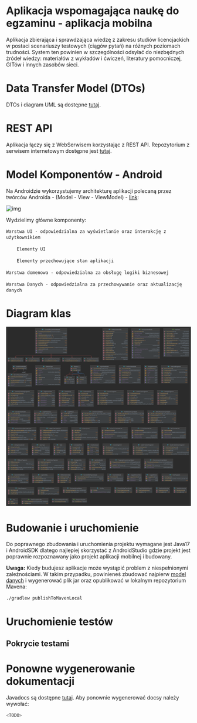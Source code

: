 # Aplikacja wspomagająca naukę do egzaminu - aplikacja mobilna

Aplikacja zbierająca i sprawdzająca wiedzę z zakresu studiów
licencjackich w postaci scenariuszy testowych (ciągów pytań)
na różnych poziomach trudności. System ten powinien w szczególności
odsyłać do niezbędnych źródeł wiedzy: materiałów z wykładów i ćwiczeń,
literatury pomocniczej, GITów i innych zasobów sieci.

# Data Transfer Model (DTOs)
DTOs i diagram UML są  dostępne [tutaj](https://gitlab-stud.elka.pw.edu.pl/bkrawcz1/pzsp2-22z-model).

# REST API
Aplikacja łączy się z WebSerwisem korzystając z REST API.
Repozytorium z serwisem internetowym dostępne jest [tutaj](https://gitlab-stud.elka.pw.edu.pl/bkrawcz1/pzsp2-22z-api).

# Model Komponentów - Android
Na Androidzie wykorzystujemy architekturę aplikacji polecaną przez twórców Androida - (Model - View - ViewModel) - [link](https://developer.android.com/topic/architecture): 

![img](https://upload.wikimedia.org/wikipedia/commons/8/87/MVVMPattern.png)

Wydzielimy główne komponenty:

    Warstwa UI - odpowiedzialna za wyświetlanie oraz interakcję z użytkownikiem

        Elementy UI

        Elementy przechowujące stan aplikacji

    Warstwa domenowa - odpowiedzialna za obsługę logiki biznesowej

    Warstwa Danych - odpowiedzialna za przechowywanie oraz aktualizację danych

# Diagram klas

![](./img/android.png)

# Budowanie i uruchomienie
Do poprawnego zbudowania i uruchomienia projektu wymagane jest Java17 i AndroidSDK dlatego najlepiej
skorzystać z AndroidStudio gdzie projekt jest poprawnie rozpoznawany jako projekt aplikacji mobilnej
i budowany.

**Uwaga:** Kiedy budujesz aplikacje może wystąpić problem z niespełnionymi zależnościami.
W takim przypadku, powinieneś zbudować najpierw [model danych](https://gitlab-stud.elka.pw.edu.pl/bkrawcz1/pzsp2-22z-model) i wygenerować plik jar oraz opublikować w lokalnym repozytorium Mavena:
```bash
./gradlew publishToMavenLocal
```

# Uruchomienie testów
<TODO>

## Pokrycie testami
<TODO>

# Ponowne wygenerowanie dokumentacji
Javadocs są dostępne [tutaj](./javadoc/index.html).
Aby ponownie wygenerować docsy należy wywołać:
```bash
<TODO>
```
